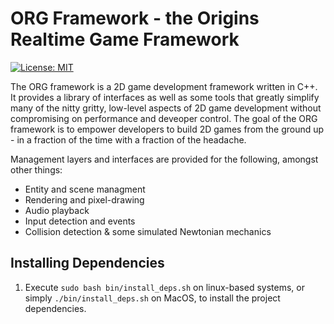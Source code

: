 ORG Framework - the Origins Realtime Game Framework
==================================================
[![License: MIT](https://img.shields.io/badge/License-MIT-yellow.svg)](https://opensource.org/licenses/MIT)

The ORG framework is a 2D game development framework written in C++. It provides a library of interfaces as well as some tools that greatly simplify many of the nitty gritty, low-level aspects of 2D game development without compromising on performance and deveoper control. The goal of the ORG framework is to empower developers to build 2D games from the ground up - in a fraction of the time with a fraction of the headache.

Management layers and interfaces are provided for the following, amongst other things:
- Entity and scene managment
- Rendering and pixel-drawing
- Audio playback
- Input detection and events
- Collision detection & some simulated Newtonian mechanics

## Installing Dependencies

1. Execute `sudo bash bin/install_deps.sh` on linux-based systems, or simply `./bin/install_deps.sh` on MacOS, to install the project dependencies.
